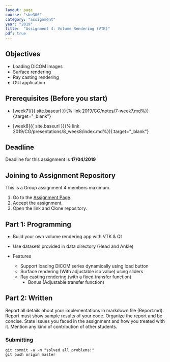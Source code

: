 ```yaml
---
layout: page
course: "sbe306"
category: "assignment"
year: "2019"
title:  "Assignment 4: Volume Rendering (VTK)"
pdf: true
---
```


## Objectives

* Loading DICOM images
* Surface rendering 
* Ray casting rendering
* GUI application 


## Prerequisites (Before you start)

* [week7]({{ site.baseurl }}{% link 2019/CG/notes/7-week7.md%}){:target="_blank"}

* [week8]{{ site.baseurl }}{% link 2019/CG/presentations/8_week8/index.md%}){:target="_blank"}

## Deadline

Deadline for this assignment is **17/04/2019**


## Joining to Assignment Repository

This is a Group assignment 4 members maximum.

1. Go to the [Assignment Page](https://classroom.github.com/g/7frpyset).
2. Accept the assignment.
3. Open the link and Clone repository.

## Part 1: Programming

* Build your own volume rendering app with VTK & Qt
* Use datasets provided in data directory (Head and Ankle)

* Features 
    * Support loading DICOM series dynamically using load button
    * Surface rendering (With adjustable iso value) using sliders
    * Ray casting rendering (with a fixed transfer function)
        * Bonus (Adjustable transfer function)

## Part 2: Written

Report all details about your implementations in markdown file (Report.md). Report must show sample results of your code. Organize the report and be concise. State issues you faced in the assignment and how you treated with it. Mention any kind of contribution of other students.

### Submitting

```terminal
git commit -a -m "solved all problems!"
git push origin master
```


